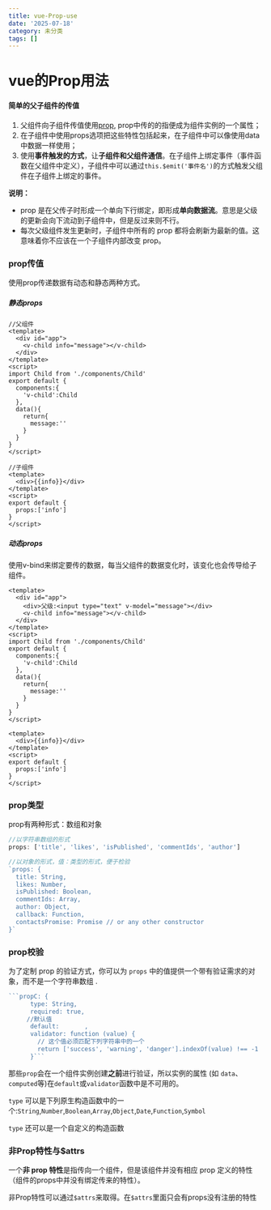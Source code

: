 ```yaml
---
title: vue-Prop-use
date: '2025-07-18'
category: 未分类
tags: []
---
```

# vue的Prop用法

#### 简单的父子组件的传值

1.   父组件向子组件传值使用[prop](https://vuejs.bootcss.com/guide/components-props.html),  prop中传的的指便成为组件实例的一个属性；
2. 在子组件中使用props选项把这些特性包括起来，在子组件中可以像使用data中数据一样使用；
3. 使用**事件触发的方式**，让**子组件和父组件通信**。在子组件上绑定事件（事件函数在父组件中定义），子组件中可以通过`this.$emit('事件名')`的方式触发父组件在子组件上绑定的事件。

**说明：** 

- prop 是在父传子时形成一个单向下行绑定，即形成**单向数据流**。意思是父级的更新会向下流动到子组件中，但是反过来则不行。
- 每次父级组件发生更新时，子组件中所有的 prop 都将会刷新为最新的值。这意味着你不应该在一个子组件内部改变 prop。

### prop传值

使用prop传递数据有动态和静态两种方式。

##### 静态props

```vue
//父组件
<template>
  <div id="app">
    <v-child info="message"></v-child>
  </div>
</template>
<script>
import Child from './components/Child'
export default {
  components:{
    'v-child':Child
  },
  data(){
    return{
      message:''
    }
  }
}
</script>
```

```vue
//子组件
<template>
  <div>{{info}}</div>
</template>
<script>
export default {
  props:['info']
}
</script>
```

##### 动态props

使用v-bind来绑定要传的数据，每当父组件的数据变化时，该变化也会传导给子组件。 

```vue
<template>
  <div id="app">
    <div>父级:<input type="text" v-model="message"></div>
    <v-child info="message"></v-child>
  </div>
</template>
<script>
import Child from './components/Child'
export default {
  components:{
    'v-child':Child
  },
  data(){
    return{
      message:''
    }
  }
}
</script>
```

```vue
<template>
  <div>{{info}}</div>
</template>
<script>
export default {
  props:['info']
}
</script>
```

### prop类型

prop有两种形式：数组和对象

```js
//以字符串数组的形式
props: ['title', 'likes', 'isPublished', 'commentIds', 'author']
```

```js
//以对象的形式，值：类型的形式，便于检验
`props: {
  title: String,
  likes: Number,
  isPublished: Boolean,
  commentIds: Array,
  author: Object,
  callback: Function,
  contactsPromise: Promise // or any other constructor
}`
```

### prop校验

 为了定制 prop 的验证方式，你可以为 `props` 中的值提供一个带有验证需求的对象，而不是一个字符串数组 .

>

```js
​```propC: {
      type: String,
      required: true,
     //默认值
      default:       ,
      validator: function (value) {
        // 这个值必须匹配下列字符串中的一个
        return ['success', 'warning', 'danger'].indexOf(value) !== -1
      }```
```

>

那些`prop`会在一个组件实例创建**之前**进行验证，所以实例的属性 (如 `data`、`computed`等)在`default`或`validator`函数中是不可用的。

`type` 可以是下列原生构造函数中的一个:`String`,`Number`,`Boolean`,`Array`,`Object`,`Date`,`Function`,`Symbol`

`type` 还可以是一个自定义的构造函数

### 非Prop特性与$attrs

一个**非 prop 特性**是指传向一个组件，但是该组件并没有相应 prop 定义的特性（组件的props中并没有绑定传来的特性）。

非Prop特性可以通过`$attrs`来取得。在`$attrs`里面只会有props没有注册的特性

